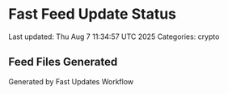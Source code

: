 # Fast Feed Update Status
Last updated: Thu Aug  7 11:34:57 UTC 2025
Categories: crypto

## Feed Files Generated

Generated by Fast Updates Workflow
